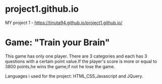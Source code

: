 # project1.github.io

MY  project 1 - https://tinuta94.github.io/project1.github.io/


 # Game: "Train your Brain"


This game has only one player.
There are 3 categories and each has 3 questions with a certain point value.If the player's score is more or equal to 3800 points,he wins the game,if not he lose the game.



Languages i used for the project: HTML,CSS,Javascript and JQuery.
